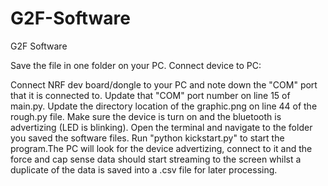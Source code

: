 # G2F-Software
G2F Software

Save the file in one folder on your PC. 
Connect device to PC: 

Connect NRF dev board/dongle to your PC and note down the "COM" port that it is connected to. Update that "COM" port number on line 15 of main.py. 
Update the directory location of the graphic.png on line 44 of the rough.py file. Make sure the device is turn on and the bluetooth is advertizing (LED is blinking). 
Open the terminal and navigate to the folder you saved the software files. Run "python kickstart.py" to start the program.The PC will look for the device advertizing, connect to it
and the force and cap sense data should start streaming to the screen whilst a duplicate of the data is saved into a .csv file for later processing. 
